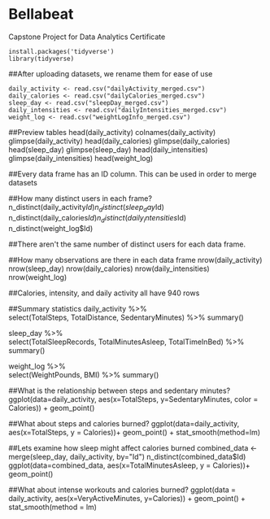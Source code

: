 # Bellabeat
Capstone Project for Data Analytics Certificate
```{r}
install.packages('tidyverse')
library(tidyverse)
```

##After uploading datasets, we rename them for ease of use
```{r}
daily_activity <- read.csv("dailyActivity_merged.csv")
daily_calories <- read.csv("dailyCalories_merged.csv")
sleep_day <- read.csv("sleepDay_merged.csv")
daily_intensities <- read.csv("dailyIntensities_merged.csv")
weight_log <- read.csv("weightLogInfo_merged.csv")
```

##Preview tables 
head(daily_activity)
colnames(daily_activity)
glimpse(daily_activity)
head(daily_calories)
glimpse(daily_calories)
head(sleep_day)
glimpse(sleep_day)
head(daily_intensities)
glimpse(daily_intensities)
head(weight_log)

##Every data frame has an ID column. This can be used in order to merge datasets

##How many distinct users in each frame?
n_distinct(daily_activity$Id)
n_distinct(sleep_day$Id)
n_distinct(daily_calories$Id)
n_distinct(daily_intensities$Id)
n_distinct(weight_log$Id)

##There aren't the same number of distinct users for each data frame.

##How many observations are there in each data frame
nrow(daily_activity)
nrow(sleep_day)
nrow(daily_calories)
nrow(daily_intensities)
nrow(weight_log)

##Calories, intensity, and daily activity all have 940 rows

##Summary statistics
daily_activity %>%  
  select(TotalSteps,
         TotalDistance,
         SedentaryMinutes) %>%
  summary()

sleep_day %>%  
  select(TotalSleepRecords,
         TotalMinutesAsleep,
         TotalTimeInBed) %>%
  summary()

weight_log %>%  
  select(WeightPounds,
         BMI) %>%
  summary()

##What is the relationship between steps and sedentary minutes?
ggplot(data=daily_activity, aes(x=TotalSteps, y=SedentaryMinutes, color = Calories)) + geom_point()

##What about steps and calories burned?
ggplot(data=daily_activity, aes(x=TotalSteps, y = Calories))+ geom_point() + stat_smooth(method=lm)

##Lets examine how sleep might affect calories burned
combined_data <- merge(sleep_day, daily_activity, by="Id")
n_distinct(combined_data$Id)
ggplot(data=combined_data, aes(x=TotalMinutesAsleep, y = Calories))+ geom_point()

##What about intense workouts and calories burned?
ggplot(data = daily_activity, aes(x=VeryActiveMinutes, y=Calories)) + geom_point() + stat_smooth(method = lm)
